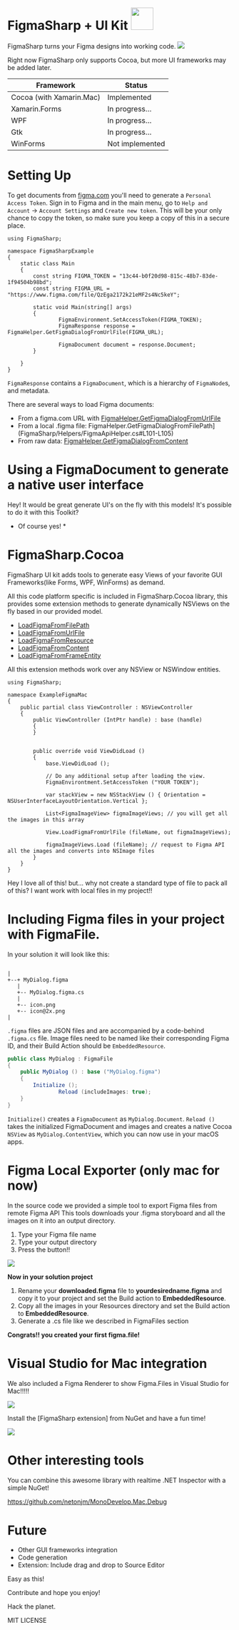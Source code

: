 # FigmaSharp + UI Kit  <img src="FigmaSharp/blob/master/icons/image-logo.png" data-canonical-src="FigmaSharp/blob/master/icons/image-logo.png" width="50" />

FigmaSharp turns your Figma designs into working code.
![](./FigmaSharp/blob/master/icons/figmasharp-show.gif)

Right now FigmaSharp only supports Cocoa, but more UI frameworks may be added later.

| Framework                   | Status                    | 
| --------------------------- | ------------------------- |
| Cocoa (with Xamarin.Mac)    | Implemented               |
| Xamarin.Forms               | In progress…              |
| WPF                         | In progress…              |
| Gtk                         | In progress…              |
| WinForms                    | Not implemented           |


# Setting Up

To get documents from [figma.com](https://www.figma.com/) you'll need to generate a `Personal Access Token`. Sign in to Figma and in the main menu, go to `Help and Account` -> `Account Settings` and `Create new token`. This will be your only chance to copy the token, so make sure you keep a copy of this in a secure place.


```CSharp
using FigmaSharp;

namespace FigmaSharpExample
{
    static class Main
    {
        const string FIGMA_TOKEN = "13c44-b0f20d98-815c-48b7-83de-1f94504b98bd";
        const string FIGMA_URL = "https://www.figma.com/file/QzEga2172k21eMF2s4Nc5keY";

        static void Main(string[] args)
        {
                FigmaEnvironment.SetAccessToken(FIGMA_TOKEN);
                FigmaResponse response = FigmaHelper.GetFigmaDialogFromUrlFile(FIGMA_URL);

                FigmaDocument document = response.Document;
        }

    }
}
```

`FigmaResponse` contains a `FigmaDocument`, which is a hierarchy of `FigmaNode`s, and metadata.

There are several ways to load Figma documents:

* From a figma.com URL with [FigmaHelper.GetFigmaDialogFromUrlFile](FigmaSharp/Helpers/FigmaApiHelper.cs#L95-L99)
* From a local .figma file: FigmaHelper.GetFigmaDialogFromFilePath](FigmaSharp/Helpers/FigmaApiHelper.cs#L101-L105)
* From raw data: [FigmaHelper.GetFigmaDialogFromContent](FigmaSharp/blob/master/FigmaSharp/Helpers/FigmaApiHelper.cs#L107-L111)


# Using a FigmaDocument to generate a native user interface



Hey! It would be great generate UI's on the fly with this models! It's possible to do it with this Toolkit?
* Of course yes! *


# FigmaSharp.Cocoa

FigmaSharp UI kit adds tools to generate easy Views of your favorite GUI Frameworks(like Forms, WPF, WinForms) as demand.


All this code platform specific is included in FigmaSharp.Cocoa library, this provides some extension methods to generate dynamically NSViews on the fly based in our provided model.

* [LoadFigmaFromFilePath](FigmaSharp/blob/master/FigmaSharp.Cocoa/FigmaViewExtensions.cs#L44)
* [LoadFigmaFromUrlFile](FigmaSharp/blob/master/FigmaSharp.Cocoa/FigmaViewExtensions.cs#L55)
* [LoadFigmaFromResource](FigmaSharp/blob/master/FigmaSharp.Cocoa/FigmaViewExtensions.cs#L65)
* [LoadFigmaFromContent](FigmaSharp/blob/master/FigmaSharp.Cocoa/FigmaViewExtensions.cs#L80)
* [LoadFigmaFromFrameEntity](FigmaSharp/blob/master/FigmaSharp.Cocoa/FigmaViewExtensions.cs#L94)

All this extension methods work over any NSView or NSWindow entities.


```CSharp
using FigmaSharp;

namespace ExampleFigmaMac
{
	public partial class ViewController : NSViewController
	{
		public ViewController (IntPtr handle) : base (handle)
		{
		}


		public override void ViewDidLoad ()
		{
			base.ViewDidLoad ();

			// Do any additional setup after loading the view.
			FigmaEnvirontment.SetAccessToken ("YOUR TOKEN");

			var stackView = new NSStackView () { Orientation = NSUserInterfaceLayoutOrientation.Vertical };

			List<FigmaImageView> figmaImageViews; // you will get all the images in this array

			View.LoadFigmaFromUrlFile (fileName, out figmaImageViews);

			figmaImageViews.Load (fileName); // request to Figma API all the images and converts into NSImage files
		}
	}
}
```


Hey I love all of this! but… why not create a standard type of file to pack all of this? I want work with local files in my project!!



# Including Figma files in your project with FigmaFile.


In your solution it will look like this:
```

|
+--+ MyDialog.figma
   |
   +-- MyDialog.figma.cs
   |
   +-- icon.png
   +-- icon@2x.png
|

```

`.figma` files are JSON files and are accompanied by a code-behind `.figma.cs` file.
Image files need to be named like their corresponding Figma ID, and their Build Action should be `EmbeddedResource`.


```csharp
public class MyDialog : FigmaFile
{
	public MyDialog () : base ("MyDialog.figma")
	{
		Initialize ();
                Reload (includeImages: true);
	}
}
```

`Initialize()`  creates a `FigmaDocument` as `MyDialog.Document`.
`Reload ()` takes the initialized FigmaDocument and images and creates a native Cocoa `NSView` as `MyDialog.ContentView`, which you can now use in your macOS apps.





# Figma Local Exporter (only mac for now)

In the source code we provided a simple tool to export Figma files from remote Figma API
This tools downloads your .figma storyboard and all the images on it into an output directory. 


1) Type your Figma file name
2) Type your output directory
3) Press the button!!

<img src="https://github.com/netonjm/FigmaSharp/blob/master/icons/FigmaExporter.png" data-canonical-src="https://github.com/netonjm/FigmaSharp/blob/master/icons/FigmaExporter.png" />

**Now in your solution project**

1) Rename your **downloaded.figma** file to **yourdesiredname.figma** and copy it to your project and set the Build action to **EmbeddedResource**.
2) Copy all the images in your Resources directory and set the Build action to **EmbeddedResource**.
3) Generate a .cs file like we described in FigmaFiles section


**Congrats!! you created your first figma.file!**



# Visual Studio for Mac integration

We also included a Figma Renderer to show Figma.Files in Visual Studio for Mac!!!!!

<img src="https://github.com/netonjm/FigmaSharp/blob/master/icons/FigmaRenderer.png" data-canonical-src="https://github.com/netonjm/FigmaSharp/blob/master/icons/FigmaRenderer.png" />

Install the [FigmaSharp extension] from NuGet and have a fun time!

<img src="https://github.com/netonjm/FigmaSharp/blob/master/icons/VSMacExtension.png" data-canonical-src="https://github.com/netonjm/FigmaSharp/blob/master/icons/VSMacExtension.png" />

# Other interesting tools

You can combine this awesome library with realtime .NET Inspector with a simple NuGet!

https://github.com/netonjm/MonoDevelop.Mac.Debug


# Future

* Other GUI frameworks integration
* Code generation 
* Extension: Include drag and drop to Source Editor 

Easy as this!


Contribute and hope you enjoy!


Hack the planet.


MIT LICENSE

